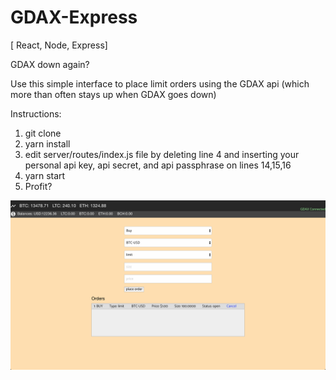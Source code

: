 # GDAX-Express
[ React, Node, Express] 

GDAX down again?

Use this simple interface to place limit orders using the GDAX api (which more than often stays up when GDAX goes down)

Instructions: 
1. git clone
2. yarn install
3. edit server/routes/index.js file by deleting line 4 and inserting your personal api key, api secret, and api passphrase on lines 14,15,16
4. yarn start
5. Profit?

![GDAX-Express](https://raw.githubusercontent.com/NCal/gdax-express/master/client/images/gdax.png?token=ANetLyEcnu6vkj1XKX1nejYJdIKm8Svdks5aZQWSwA%3D%3D)
